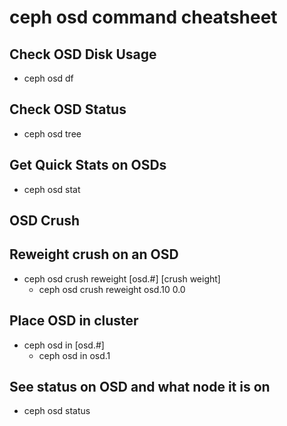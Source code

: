 # ceph osd command cheatsheet

## Check OSD Disk Usage
- ceph osd df

## Check OSD Status
- ceph osd tree

## Get Quick Stats on OSDs
- ceph osd stat

## OSD Crush

## Reweight crush on an OSD
- ceph osd crush reweight [osd.#] [crush weight]
  - ceph osd crush reweight osd.10 0.0

## Place OSD in cluster
- ceph osd in [osd.#]
  - ceph osd in osd.1

## See status on OSD and what node it is on
- ceph osd status
